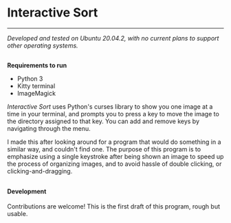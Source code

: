 # Interactive Sort
---
*Developed and tested on Ubuntu 20.04.2, with no current plans to support other operating systems.*
##
**Requirements to run**
* Python 3
* Kitty terminal
* ImageMagick

*Interactive Sort* uses Python's curses library to show you one image at a time in your terminal, and prompts you to press a key to move the image to the directory assigned to that key. You can add and remove keys by navigating through the menu.

I made this after looking around for a program that would do something in a similar way, and couldn't find one. The purpose of this program is to emphasize using a single keystroke after being shown an image to speed up the process of organizing images, and to avoid hassle of double clicking, or clicking-and-dragging.
##
#### Development

Contributions are welcome! This is the first draft of this program, rough but usable.
